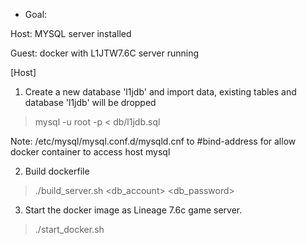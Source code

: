 * Goal:

Host: MYSQL server installed

Guest: docker with L1JTW7.6C server running

[Host]
1. Create a new database 'l1jdb' and import data, existing tables and database 'l1jdb' will be dropped
> mysql -u root -p < db/l1jdb.sql

Note: /etc/mysql/mysql.conf.d/mysqld.cnf to #bind-address for allow docker container to access host mysql

2. Build dockerfile
> ./build_server.sh <db_account> <db_password>

3. Start the docker image as Lineage 7.6c game server.
> ./start_docker.sh
